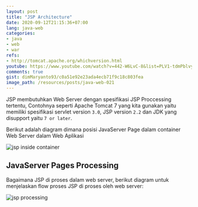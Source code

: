 ```yaml
---
layout: post
title: "JSP Architecture"
date: 2020-09-12T21:15:36+07:00
lang: java-web
categories:
- java
- web
- war
refs: 
- http://tomcat.apache.org/whichversion.html
youtube: https://www.youtube.com/watch?v=442-W6LvC-8&list=PLV1-tdmPblvyaCTcYR9u7k4G24uVDZT0v&index=20
comments: true
gist: dimMaryanto93/c0a51e92e23ada4ecb71f9c18c803fea
image_path: /resources/posts/java-web-021
---
```


JSP membutuhkan Web Server dengan spesifikasi JSP Proccessing tertentu, Contohnya seperti Apache Tomcat 7 yang kita gunakan yaitu memiliki spesifikasi servlet version `3.0`, JSP version `2.2` dan JDK yang disupport yaitu `7 or later`.

Berikut adalah diagram dimana posisi JavaServer Page dalam container Web Server dalam Web Aplikasi

![jsp inside container]({{site.baseurl}}{{page.image_path}}/java-web-deployment-env.jpg)

## JavaServer Pages Processing

Bagaimana JSP di proses dalam web server, berikut diagram untuk menjelaskan flow proses JSP di proses oleh web server:

![jsp processing]({{site.baseurl}}{{page.image_path}}/jsp-processing.jpg)